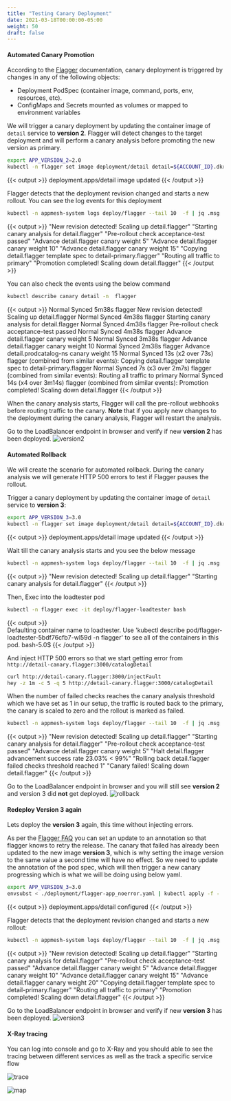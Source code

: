 ```yaml
---
title: "Testing Canary Deployment"
date: 2021-03-18T00:00:00-05:00
weight: 50
draft: false
---
```


#### Automated Canary Promotion

According to the [Flagger](https://docs.flagger.app/tutorials/appmesh-progressive-delivery#automated-canary-promotion) documentation, canary deployment is triggered by changes in any of the following objects:

- Deployment PodSpec (container image, command, ports, env, resources, etc).
- ConfigMaps and Secrets mounted as volumes or mapped to environment variables

We will trigger a canary deployment by updating the container image of `detail` service to **version 2**. Flagger will detect changes to the target deployment and will perform a canary analysis before promoting the new version as primary.

```bash
export APP_VERSION_2=2.0
kubectl -n flagger set image deployment/detail detail=${ACCOUNT_ID}.dkr.ecr.${AWS_REGION}.amazonaws.com/eks-microservice-demo/detail:${APP_VERSION_2}
```
{{< output >}}
deployment.apps/detail image updated
{{< /output >}}

Flagger detects that the deployment revision changed and starts a new rollout. You can see the log events for this deployment

```bash 
kubectl -n appmesh-system logs deploy/flagger --tail 10  -f | jq .msg 
```

{{< output >}}
"New revision detected! Scaling up detail.flagger"
"Starting canary analysis for detail.flagger"
"Pre-rollout check acceptance-test passed"
"Advance detail.flagger canary weight 5"
"Advance detail.flagger canary weight 10"
"Advance detail.flagger canary weight 15"
"Copying detail.flagger template spec to detail-primary.flagger"
"Routing all traffic to primary"
"Promotion completed! Scaling down detail.flagger"
{{< /output >}}

You can also check the events using the below command
```bash
kubectl describe canary detail -n  flagger
```

{{< output >}}
  Normal   Synced  5m38s                flagger  New revision detected! Scaling up detail.flagger
  Normal   Synced  4m38s                flagger  Starting canary analysis for detail.flagger
  Normal   Synced  4m38s                flagger  Pre-rollout check acceptance-test passed
  Normal   Synced  4m38s                flagger  Advance detail.flagger canary weight 5
  Normal   Synced  3m38s                flagger  Advance detail.flagger canary weight 10
  Normal   Synced  2m38s                flagger  Advance detail.prodcatalog-ns canary weight 15
  Normal   Synced  13s (x2 over 73s)    flagger  (combined from similar events): Copying detail.flagger template spec to detail-primary.flagger
  Normal   Synced  7s (x3 over 2m7s)  flagger  (combined from similar events): Routing all traffic to primary
  Normal   Synced  14s (x4 over 3m14s)  flagger  (combined from similar events): Promotion completed! Scaling down detail.flagger
{{< /output >}}

When the canary analysis starts, Flagger will call the pre-rollout webhooks before routing traffic to the canary.
**Note** that if you apply new changes to the deployment during the canary analysis, Flagger will restart the analysis.

Go to the LoadBalancer endpoint in browser and verify if new **version 2** has been deployed. 
![version2](/images/app_mesh_flagger/version2.png)

#### Automated Rollback

We will create the scenario for automated rollback. During the canary analysis we will generate HTTP 500 errors to test if Flagger pauses the rollout.

Trigger a canary deployment by updating the container image of `detail` service to **version 3**:

```bash
export APP_VERSION_3=3.0
kubectl -n flagger set image deployment/detail detail=${ACCOUNT_ID}.dkr.ecr.${AWS_REGION}.amazonaws.com/eks-microservice-demo/detail:${APP_VERSION_3}
```
{{< output >}}
deployment.apps/detail image updated
{{< /output >}}

Wait till the canary analysis starts and you see the below message
```bash
kubectl -n appmesh-system logs deploy/flagger --tail 10  -f | jq .msg
```
{{< output >}}
"New revision detected! Scaling up detail.flagger"
"Starting canary analysis for detail.flagger"
{{< /output >}}

Then, Exec into the loadtester pod
```bash
kubectl -n flagger exec -it deploy/flagger-loadtester bash
```
{{< output >}}  
Defaulting container name to loadtester.
Use 'kubectl describe pod/flagger-loadtester-5bdf76cfb7-wl59d -n flagger' to see all of the containers in this pod.
bash-5.0$ 
{{< /output >}}

And inject HTTP 500 errors so that we start getting error from `http://detail-canary.flagger:3000/catalogDetail`

```bash
curl http://detail-canary.flagger:3000/injectFault
hey -z 1m -c 5 -q 5 http://detail-canary.flagger:3000/catalogDetail
```

When the number of failed checks reaches the canary analysis threshold which we have set as 1 in our setup, the traffic is routed back to the primary, the canary is scaled to zero and the rollout is marked as failed.

```bash
kubectl -n appmesh-system logs deploy/flagger --tail 10  -f | jq .msg
```

{{< output >}}
"New revision detected! Scaling up detail.flagger"
"Starting canary analysis for detail.flagger"
"Pre-rollout check acceptance-test passed"
"Advance detail.flagger canary weight 5"
"Halt detail.flagger advancement success rate 23.03% < 99%"
"Rolling back detail.flagger failed checks threshold reached 1"
"Canary failed! Scaling down detail.flagger"
{{< /output >}}

Go to the LoadBalancer endpoint in browser and you will still see **version 2** and version 3 did **not** get deployed. 
![rollback](/images/app_mesh_flagger/version2.png)

#### Redeploy Version 3 again

Lets deploy the **version 3** again, this time without injecting errors. 

As per the [Flagger FAQ](https://docs.flagger.app/faq#how-to-retry-a-failed-release) you can set an update to an annotation so that flagger knows to retry the release. 
The canary that failed has already been updated to the new image **version 3**, which is why setting the image version to the same value a second time will have no effect. So we need to update the annotation of the pod spec, which will then trigger a new canary progressing which is what we will be doing using below yaml.

```bash
export APP_VERSION_3=3.0
envsubst < ./deployment/flagger-app_noerror.yaml | kubectl apply -f -
```
{{< output >}}
deployment.apps/detail configured
{{< /output >}}

Flagger detects that the deployment revision changed and starts a new rollout:

```bash
kubectl -n appmesh-system logs deploy/flagger --tail 10  -f | jq .msg
```

{{< output >}}
"New revision detected! Scaling up detail.flagger"
"Starting canary analysis for detail.flagger"
"Pre-rollout check acceptance-test passed"
"Advance detail.flagger canary weight 5"
"Advance detail.flagger canary weight 10"
"Advance detail.flagger canary weight 15"
"Advance detail.flagger canary weight 20"
"Copying detail.flagger template spec to detail-primary.flagger"
"Routing all traffic to primary"
"Promotion completed! Scaling down detail.flagger"
{{< /output >}}

Go to the LoadBalancer endpoint in browser and verify if new **version 3** has been deployed.
![version3](/images/app_mesh_flagger/version3.png)

#### X-Ray tracing

You can log into console and go to X-Ray and you should able to see the tracing between different services as well as the track a specific service flow

![trace](/images/app_mesh_flagger/traceview.png)

![map](/images/app_mesh_flagger/mapview.png)

